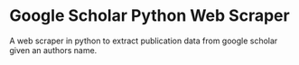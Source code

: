 # Google Scholar Python Web Scraper
 A web scraper in python to extract publication data from google scholar given an authors name.
